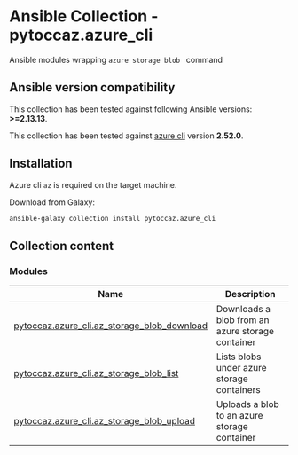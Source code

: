 # Ansible Collection - pytoccaz.azure_cli

 Ansible modules wrapping `azure storage blob ` command 

<!--start requires_ansible-->
## Ansible version compatibility

This collection has been tested against following Ansible versions: **>=2.13.13**.

<!--end requires_ansible-->

This collection has been tested against [azure cli](https://learn.microsoft.com/en-us/cli/azure/install-azure-cli) version **2.52.0**.

## Installation

Azure cli `az` is required on the target machine. 

Download from Galaxy:

```bash
ansible-galaxy collection install pytoccaz.azure_cli
```

## Collection content

<!--start collection content-->
### Modules
Name | Description
--- | ---
[pytoccaz.azure_cli.az_storage_blob_download](https://github.com/pytoccaz/ansible_azure_cli/blob/main/docs/pytoccaz.azure_cli.az_storage_blob_download_module.rst)|Downloads a blob from an azure storage container
[pytoccaz.azure_cli.az_storage_blob_list](https://github.com/pytoccaz/ansible_azure_cli/blob/main/docs/pytoccaz.azure_cli.az_storage_blob_list_module.rst)|Lists blobs under azure storage containers
[pytoccaz.azure_cli.az_storage_blob_upload](https://github.com/pytoccaz/ansible_azure_cli/blob/main/docs/pytoccaz.azure_cli.az_storage_blob_upload_module.rst)|Uploads a blob to an azure storage container

<!--end collection content-->


